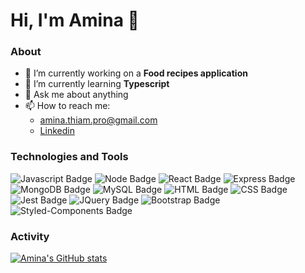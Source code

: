 # Hi, I'm Amina 👋

### About
- 🔭 I’m currently working on a **Food recipes application**
- 🌱 I’m currently learning **Typescript**
- 💬 Ask me about anything
- 📫 How to reach me: 
  - [amina.thiam.pro@gmail.com](mailto:amina.thiam.pro@gmail.com)
  - [Linkedin](https://www.linkedin.com/in/aminathiam/)

### Technologies and Tools
<div id="technologies">
  <img src="https://img.shields.io/badge/Javascript-yellow?style=for-the-badge&logo=javascript&logoColor=white" alt="Javascript Badge"/>
  <img src="https://img.shields.io/badge/Node-red?style=for-the-badge&logo=node&logoColor=white" alt="Node Badge"/>
  <img src="https://img.shields.io/badge/React-blue?style=for-the-badge&logo=react&logoColor=white" alt="React Badge"/>
  <img src="https://img.shields.io/badge/Express-gray?style=for-the-badge&logo=express&logoColor=white" alt="Express Badge"/>
  <img src="https://img.shields.io/badge/MongoDB-green?style=for-the-badge&logo=mongodb&logoColor=white" alt="MongoDB Badge"/>
  <img src="https://img.shields.io/badge/MySQL-black?style=for-the-badge&logo=mysql&logoColor=white" alt="MySQL Badge"/>
  <img src="https://img.shields.io/badge/HTML-red?style=for-the-badge&logo=html&logoColor=white" alt="HTML Badge"/>
  <img src="https://img.shields.io/badge/CSS-red?style=for-the-badge&logo=css&logoColor=white" alt="CSS Badge"/>
  <img src="https://img.shields.io/badge/Jest-orange?style=for-the-badge&logo=jest&logoColor=white" alt="Jest Badge"/>
  <img src="https://img.shields.io/badge/jQuery-blue?style=for-the-badge&logo=jquery&logoColor=white" alt="JQuery Badge"/>
  <img src="https://img.shields.io/badge/Bootstrap-purple?style=for-the-badge&logo=bootstrap&logoColor=white" alt="Bootstrap Badge"/>
  <img src="https://img.shields.io/badge/StyledComponents-pink?style=for-the-badge&logo=styledcomponents&logoColor=white" alt="Styled-Components Badge"/>
</div>

### Activity

[![Amina's GitHub stats](https://github-readme-stats.vercel.app/api?username=amina197&hide=stars&show_icons=true&theme=tokyonight)](https://github.com/amina197)






